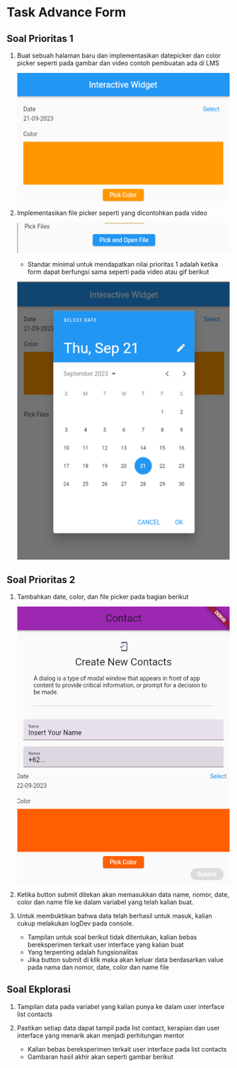 # Task Advance Form

## Soal Prioritas 1

1. Buat sebuah halaman baru dan implementasikan datepicker dan color picker seperti pada gambar dan video contoh pembuatan ada di LMS
   
   ![soalprioritas1](soalprioritas1.1.png)

2. Implementasikan file picker seperti yang dicontohkan pada video
   
   ![soalprioritas1](soalprioritas1.2.png)

   - Standar minimal untuk mendapatkan nilai prioritas 1 adalah ketika form dapat berfungsi sama seperti pada video  atau  gif  berikut 
    
   ![soalprioritas1](soalprioritas1.3.png)

## Soal Prioritas 2

1. Tambahkan date, color, dan file picker pada bagian berikut
    
   ![soalprioritas2](soalprioritas2.1.png)

2. Ketika button submit ditekan akan memasukkan data name, nomor, date, color dan name  file ke dalam variabel yang telah kalian buat. 

3. Untuk membuktikan bahwa data telah berhasil untuk masuk, kalian cukup melakukan logDev pada console. 
   - Tampilan untuk soal berikut tidak ditentukan, kalian bebas bereksperimen terkait user interface yang kalian buat
   - Yang terpenting adalah fungsionalitas
   - Jika button submit di klik maka akan keluar data berdasarkan value pada nama dan nomor, date, color dan name file

## Soal Ekplorasi

1. Tampilan data pada variabel yang kalian punya ke dalam user interface list contacts

2. Pastikan setiap data dapat tampil pada list contact, kerapian dan user interface yang menarik akan menjadi perhitungan mentor
   - Kalian bebas bereksperimen terkait user interface pada list contacts
   - Gambaran hasil akhir akan seperti gambar berikut
